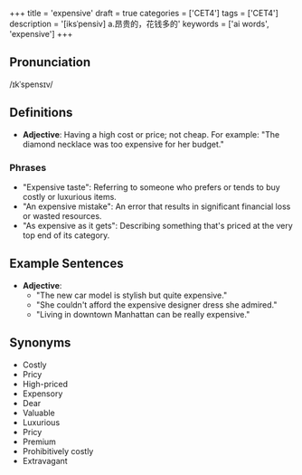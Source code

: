 +++
title = 'expensive'
draft = true
categories = ['CET4']
tags = ['CET4']
description = '[iksˈpensiv] a.昂贵的，花钱多的'
keywords = ['ai words', 'expensive']
+++

## Pronunciation
/ɪkˈspensɪv/

## Definitions
- **Adjective**: Having a high cost or price; not cheap. For example: "The diamond necklace was too expensive for her budget."

### Phrases
- "Expensive taste": Referring to someone who prefers or tends to buy costly or luxurious items.
- "An expensive mistake": An error that results in significant financial loss or wasted resources.
- "As expensive as it gets": Describing something that's priced at the very top end of its category.

## Example Sentences
- **Adjective**: 
  - "The new car model is stylish but quite expensive."
  - "She couldn't afford the expensive designer dress she admired."
  - "Living in downtown Manhattan can be really expensive."

## Synonyms
- Costly
- Pricy
- High-priced
- Expensory
- Dear
- Valuable
- Luxurious
- Pricy
- Premium
- Prohibitively costly
- Extravagant
